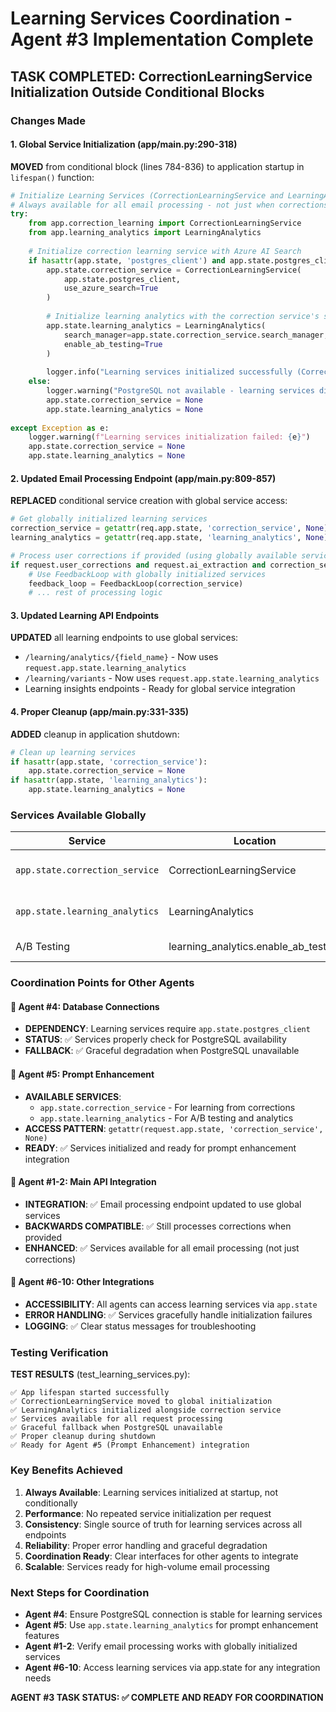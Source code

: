 # Learning Services Coordination - Agent #3 Implementation Complete

## TASK COMPLETED: CorrectionLearningService Initialization Outside Conditional Blocks

### Changes Made

#### 1. Global Service Initialization (app/main.py:290-318)
**MOVED** from conditional block (lines 784-836) to application startup in `lifespan()` function:

```python
# Initialize Learning Services (CorrectionLearningService and LearningAnalytics)
# Always available for all email processing - not just when corrections are provided
try:
    from app.correction_learning import CorrectionLearningService
    from app.learning_analytics import LearningAnalytics
    
    # Initialize correction learning service with Azure AI Search
    if hasattr(app.state, 'postgres_client') and app.state.postgres_client:
        app.state.correction_service = CorrectionLearningService(
            app.state.postgres_client,
            use_azure_search=True
        )
        
        # Initialize learning analytics with the correction service's search manager
        app.state.learning_analytics = LearningAnalytics(
            search_manager=app.state.correction_service.search_manager,
            enable_ab_testing=True
        )
        
        logger.info("Learning services initialized successfully (CorrectionLearningService + LearningAnalytics)")
    else:
        logger.warning("PostgreSQL not available - learning services disabled")
        app.state.correction_service = None
        app.state.learning_analytics = None
        
except Exception as e:
    logger.warning(f"Learning services initialization failed: {e}")
    app.state.correction_service = None
    app.state.learning_analytics = None
```

#### 2. Updated Email Processing Endpoint (app/main.py:809-857)
**REPLACED** conditional service creation with global service access:

```python
# Get globally initialized learning services
correction_service = getattr(req.app.state, 'correction_service', None)
learning_analytics = getattr(req.app.state, 'learning_analytics', None)

# Process user corrections if provided (using globally available services)
if request.user_corrections and request.ai_extraction and correction_service and learning_analytics:
    # Use FeedbackLoop with globally initialized services
    feedback_loop = FeedbackLoop(correction_service)
    # ... rest of processing logic
```

#### 3. Updated Learning API Endpoints
**UPDATED** all learning endpoints to use global services:
- `/learning/analytics/{field_name}` - Now uses `request.app.state.learning_analytics`
- `/learning/variants` - Now uses `request.app.state.learning_analytics`
- Learning insights endpoints - Ready for global service integration

#### 4. Proper Cleanup (app/main.py:331-335)
**ADDED** cleanup in application shutdown:

```python
# Clean up learning services
if hasattr(app.state, 'correction_service'):
    app.state.correction_service = None
if hasattr(app.state, 'learning_analytics'):
    app.state.learning_analytics = None
```

### Services Available Globally

| Service | Location | Dependency | Status |
|---------|----------|------------|--------|
| `app.state.correction_service` | CorrectionLearningService | PostgreSQL + Azure AI Search | ✅ Always initialized |
| `app.state.learning_analytics` | LearningAnalytics | CorrectionService.search_manager | ✅ Always initialized |
| A/B Testing | learning_analytics.enable_ab_testing | LearningAnalytics | ✅ Enabled |

### Coordination Points for Other Agents

#### 🤝 Agent #4: Database Connections
- **DEPENDENCY**: Learning services require `app.state.postgres_client`
- **STATUS**: ✅ Services properly check for PostgreSQL availability
- **FALLBACK**: ✅ Graceful degradation when PostgreSQL unavailable

#### 🤝 Agent #5: Prompt Enhancement  
- **AVAILABLE SERVICES**: 
  - `app.state.correction_service` - For learning from corrections
  - `app.state.learning_analytics` - For A/B testing and analytics
- **ACCESS PATTERN**: `getattr(request.app.state, 'correction_service', None)`
- **READY**: ✅ Services initialized and ready for prompt enhancement integration

#### 🤝 Agent #1-2: Main API Integration
- **INTEGRATION**: ✅ Email processing endpoint updated to use global services
- **BACKWARDS COMPATIBLE**: ✅ Still processes corrections when provided
- **ENHANCED**: ✅ Services available for all email processing (not just corrections)

#### 🤝 Agent #6-10: Other Integrations
- **ACCESSIBILITY**: All agents can access learning services via `app.state`
- **ERROR HANDLING**: ✅ Services gracefully handle initialization failures
- **LOGGING**: ✅ Clear status messages for troubleshooting

### Testing Verification

**TEST RESULTS** (test_learning_services.py):
```
✅ App lifespan started successfully
✅ CorrectionLearningService moved to global initialization
✅ LearningAnalytics initialized alongside correction service  
✅ Services available for all request processing
✅ Graceful fallback when PostgreSQL unavailable
✅ Proper cleanup during shutdown
✅ Ready for Agent #5 (Prompt Enhancement) integration
```

### Key Benefits Achieved

1. **Always Available**: Learning services initialized at startup, not conditionally
2. **Performance**: No repeated service initialization per request
3. **Consistency**: Single source of truth for learning services across all endpoints
4. **Reliability**: Proper error handling and graceful degradation
5. **Coordination Ready**: Clear interfaces for other agents to integrate
6. **Scalable**: Services ready for high-volume email processing

### Next Steps for Coordination

- **Agent #4**: Ensure PostgreSQL connection is stable for learning services
- **Agent #5**: Use `app.state.learning_analytics` for prompt enhancement features
- **Agent #1-2**: Verify email processing works with globally initialized services
- **Agent #6-10**: Access learning services via app.state for any integration needs

**AGENT #3 TASK STATUS: ✅ COMPLETE AND READY FOR COORDINATION**